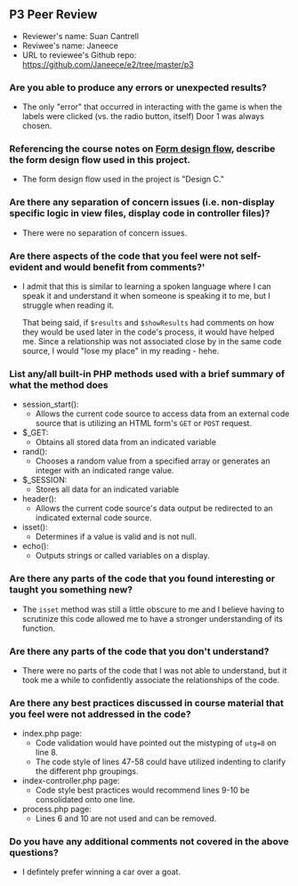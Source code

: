 ## P3 Peer Review

+ Reviewer's name: Suan Cantrell
+ Reviwee's name: Janeece
+ URL to reviewee's Github repo: https://github.com/Janeece/e2/tree/master/p3

### Are you able to produce any errors or unexpected results?
* The only "error" that occurred in interacting with the game is when the labels were clicked (vs. the radio button, itself) Door 1 was always chosen.

### Referencing the course notes on [Form design flow](https://hesweb.dev/e2/notes#/php/form-flow), describe the form design flow used in this project.
* The form design flow used in the project is "Design C."

### Are there any separation of concern issues (i.e. non-display specific logic in view files, display code in controller files)? 
* There were no separation of concern issues.

### Are there aspects of the code that you feel were not self-evident and would benefit from comments?'
* I admit that this is similar to learning a spoken language where I can speak it and understand it when someone is speaking it to me, but I struggle when reading it.

    That being said, if `$results` and `$showResults` had comments on how they would be used later in the code's process, it would have helped me. Since a relationship was not associated close by in the same code source, I would "lose my place" in my reading - hehe. 

### List any/all built-in PHP methods used with a brief summary of what the method does
* session_start():
    * Allows the current code source to access data from an external code source that is utilizing an HTML form's `GET` or `POST` request.
* $_GET:
    * Obtains all stored data from an indicated variable
* rand():
    * Chooses a random value from a specified array or generates an integer with an indicated range value.
* $_SESSION:
    * Stores all data for an indicated variable
* header():
    * Allows the current code source's data output be redirected to an indicated external code source.
* isset():
    * Determines if a value is valid and is not null.
* echo():
    * Outputs strings or called variables on a display.
    

### Are there any parts of the code that you found interesting or taught you something new?
* The `isset` method was still a little obscure to me and I believe having to scrutinize this code allowed me to have a stronger understanding of its function.

### Are there any parts of the code that you don't understand?
* There were no parts of the code that I was not able to understand, but it took me a while to confidently associate the relationships of the code.

### Are there any best practices discussed in course material that you feel were not addressed in the code?
* index.php page:
    * Code validation would have pointed out the mistyping of `utg=8` on line 8.
    * The code style of lines 47-58 could have utilized indenting to clarify the different php groupings.
* index-controller.php page:
    * Code style best practices would recommend lines 9-10 be consolidated onto one line.
* process.php page:
    * Lines 6 and 10 are not used and can be removed.

### Do you have any additional comments not covered in the above questions?
* I defintely prefer winning a car over a goat.


